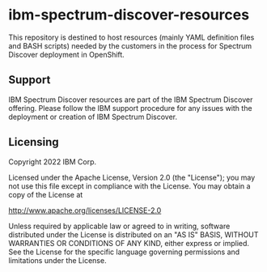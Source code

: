 # ibm-spectrum-discover-resources
This repository is destined to host resources (mainly YAML definition files and BASH scripts) needed by the customers in the process for Spectrum Discover deployment in OpenShift.

## Support

IBM Spectrum Discover resources are part of the IBM Spectrum Discover offering. Please follow the IBM support procedure for any issues with the deployment or creation of IBM Spectrum Discover.

## Licensing

Copyright 2022 IBM Corp.

Licensed under the Apache License, Version 2.0 (the "License"); you may not use this file except in compliance with the License. You may obtain a copy of the License at

http://www.apache.org/licenses/LICENSE-2.0

Unless required by applicable law or agreed to in writing, software distributed under the License is distributed on an "AS IS" BASIS, WITHOUT WARRANTIES OR CONDITIONS OF ANY KIND, either express or implied. See the License for the specific language governing permissions and limitations under the License.
